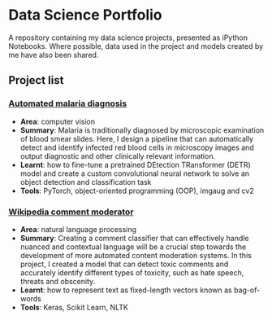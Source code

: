 # Data Science Portfolio

A repository containing my data science projects, presented as iPython Notebooks. Where possible, data used in the project and models created by me have also been shared. 

## Project list

### [Automated malaria diagnosis](https://github.com/AnushkaThawani/Data-Science-Portfolio/tree/main/Malaria_detect_classify)

- **Area**: computer vision
- **Summary**: Malaria is traditionally diagnosed by microscopic examination of blood smear slides. Here, I design a pipeline that can automatically detect and identify infected red blood cells in microscopy images and output diagnostic and other clinically relevant information.
- **Learnt**: how to fine-tune a pretrained DEtection TRansformer (DETR) model and create a custom convolutional neural network to solve an object detection and classification task 
- **Tools**: PyTorch, object-oriented programming (OOP), imgaug and cv2

### [Wikipedia comment moderator](https://github.com/AnushkaThawani/Data-Science-Portfolio/tree/main/Wikipedia_comment_moderator)

- **Area**: natural language processing
- **Summary**: Creating a comment classifier that can effectively handle nuanced and contextual language will be a crucial step towards the development of more automated content moderation systems. In this project, I created a model that can detect toxic comments and accurately identify different types of toxicity, such as hate speech, threats and obscenity.
- **Learnt**: how to represent text as fixed-length vectors known as bag-of-words
- **Tools**: Keras, Scikit Learn, NLTK
